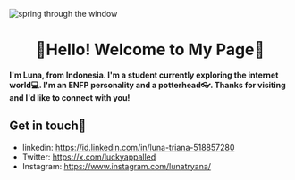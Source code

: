 ![spring through the window](https://github.com/user-attachments/assets/f2f6d75f-3c23-4656-9956-ea31f1c7c7da) 

<h1 align="center">  🌸Hello! Welcome to My Page🌸

#### I'm Luna, from Indonesia. I'm a student currently exploring the internet world💻. I'm an ENFP personality and a potterhead👓. Thanks for visiting and I'd like to connect with you!

## Get in touch👋
* linkedin: https://id.linkedin.com/in/luna-triana-518857280
* Twitter: https://x.com/luckyappalled
* Instagram: https://www.instagram.com/lunatryana/